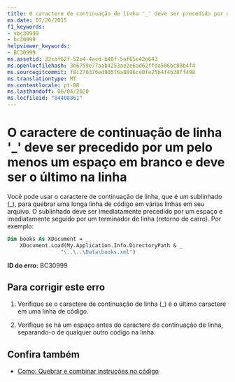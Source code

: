```yaml
---
title: O caractere de continuação de linha '_' deve ser precedido por um pelo menos um espaço em branco e deve ser o último na linha
ms.date: 07/20/2015
f1_keywords:
- vbc30999
- bc30999
helpviewer_keywords:
- BC30999
ms.assetid: 32caf62f-52e4-4acd-b40f-5af65e42e643
ms.openlocfilehash: 3b6759e77aab4253ae2e6ad62ffda506bc80b4f4
ms.sourcegitcommit: f8c270376ed905f6a8896ce0fe25b4f4b38ff498
ms.translationtype: MT
ms.contentlocale: pt-BR
ms.lasthandoff: 06/04/2020
ms.locfileid: "84408861"
---
```

# <a name="line-continuation-character-_-must-be-preceded-by-at-least-one-white-space-and-must-be-the-last-character-on-the-line"></a>O caractere de continuação de linha '_' deve ser precedido por um pelo menos um espaço em branco e deve ser o último na linha
Você pode usar o caractere de continuação de linha, que é um sublinhado (_), para quebrar uma longa linha de código em várias linhas em seu arquivo. O sublinhado deve ser imediatamente precedido por um espaço e imediatamente seguido por um terminador de linha (retorno de carro). Por exemplo:  
  
```vb  
Dim books As XDocument = _  
    XDocument.Load(My.Application.Info.DirectoryPath & _  
                 "\..\..\Data\books.xml")  
```  
  
 **ID do erro:** BC30999  
  
## <a name="to-correct-this-error"></a>Para corrigir este erro  
  
1. Verifique se o caractere de continuação de linha (_) é o último caractere em uma linha de código.  
  
2. Verifique se há um espaço antes do caractere de continuação de linha, separando-o de qualquer outro código na linha.  
  
## <a name="see-also"></a>Confira também

- [Como: Quebrar e combinar instruções no código](../programming-guide/program-structure/how-to-break-and-combine-statements-in-code.md)
